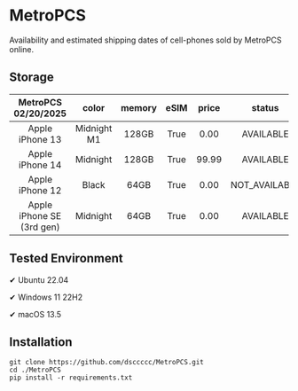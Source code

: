 # MetroPCS
Availability and estimated shipping dates of cell-phones sold by MetroPCS online.
## Storage
|MetroPCS 02/20/2025|color|memory|eSIM|price|status|shipping from|shipping to|
|:--:|:--:|:--:|:--:|:--:|:--:|:--:|:--:|
|Apple iPhone 13|Midnight M1|128GB|True|0.00|AVAILABLE|02/19/2025|02/24/2025|
|Apple iPhone 14|Midnight|128GB|True|99.99|AVAILABLE|02/19/2025|02/24/2025|
|Apple iPhone 12|Black|64GB|True|0.00|NOT_AVAILABLE|02/26/2025|03/04/2025|
|Apple iPhone SE (3rd gen)|Midnight|64GB|True|0.00|AVAILABLE|02/19/2025|02/24/2025|

## Tested Environment
✔ Ubuntu 22.04

✔ Windows 11 22H2

✔ macOS 13.5
## Installation
```
git clone https://github.com/dsccccc/MetroPCS.git
cd ./MetroPCS
pip install -r requirements.txt
```
